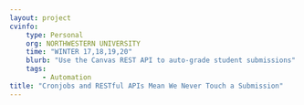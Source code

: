 ```yaml
---
layout: project
cvinfo:
    type: Personal
    org: NORTHWESTERN UNIVERSITY
    time: "WINTER 17,18,19,20"
    blurb: "Use the Canvas REST API to auto-grade student submissions"
    tags:
        - Automation
title: "Cronjobs and RESTful APIs Mean We Never Touch a Submission"
---
```


